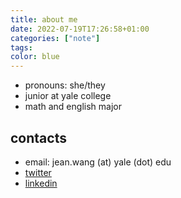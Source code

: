 ```yaml
---
title: about me
date: 2022-07-19T17:26:58+01:00
categories: ["note"]
tags:
color: blue
---
```


* pronouns: she/they
* junior at yale college
* math and english major 

## contacts

* email: jean.wang (at) yale (dot) edu
* [twitter](https://twitter.com/jingyingwang_)
* [linkedin](https://www.linkedin.com/in/jingyingwang/)
